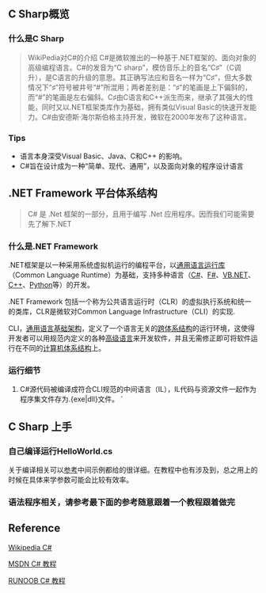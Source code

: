 ## C Sharp概览

### 什么是C Sharp

> WikiPedia对C#的介绍
> C#是微软推出的一种基于.NET框架的、面向对象的高级编程语言。C#的发音为“C sharp”，模仿音乐上的音名“C♯”（C调升），是C语言的升级的意思。其正确写法应和音名一样为“C♯”，但大多数情况下“♯”符号被井号“#”所混用；两者差别是：“♯”的笔画是上下偏斜的，而“#”的笔画是左右偏斜。C♯由C语言和C++派生而来，继承了其强大的性能，同时又以.NET框架类库作为基础，拥有类似Visual Basic的快速开发能力。C#由安德斯·海尔斯伯格主持开发，微软在2000年发布了这种语言。

### Tips

+ 语言本身深受Visual Basic、Java、C和C++ 的影响。
+ C#旨在设计成为一种“简单、现代、通用”，以及面向对象的程序设计语言


## .NET Framework 平台体系结构
> C# 是 .Net 框架的一部分，且用于编写 .Net 应用程序。因而我们可能需要先了解下.NET

### 什么是.NET Framework

.NET框架是以一种采用系统虚拟机运行的编程平台，以[通用语言运行库](https://zh.wikipedia.org/wiki/%E5%85%AC%E5%85%B1%E8%AF%AD%E8%A8%80%E8%BF%90%E8%A1%8C%E5%BA%93)（Common Language Runtime）为基础，支持多种语言（[C#](https://zh.wikipedia.org/wiki/C%EF%BC%83)、[F#](https://zh.wikipedia.org/wiki/F%EF%BC%83)、[VB.NET](https://zh.wikipedia.org/wiki/Visual_Basic_.NET)、[C++](https://zh.wikipedia.org/wiki/C%2B%2B)、[Python](https://zh.wikipedia.org/wiki/Python)等）的开发。

.NET Framework 包括一个称为公共语言运行时（CLR）的虚拟执行系统和统一的类库，CLR是微软对Common Language Infrastructure（CLI）的实现.

CLI，[通用语言基础架构](https://zh.wikipedia.org/wiki/%E9%80%9A%E7%94%A8%E8%AF%AD%E8%A8%80%E6%9E%B6%E6%9E%84)，定义了一个语言无关的[跨体系结构](https://zh.wikipedia.org/w/index.php?title=%E8%B7%A8%E4%BD%93%E7%B3%BB%E7%BB%93%E6%9E%84&action=edit&redlink=1)的运行环境，这使得开发者可以用规范内定义的各种[高级语言](https://zh.wikipedia.org/wiki/%E9%AB%98%E7%BA%A7%E8%AF%AD%E8%A8%80)来开发软件，并且无需修正即可将软件运行在不同的[计算机体系结构](https://zh.wikipedia.org/wiki/%E8%AE%A1%E7%AE%97%E6%9C%BA%E7%B3%BB%E7%BB%9F%E7%BB%93%E6%9E%84)上。

### 运行细节

1. C#源代码被编译成符合CLI规范的中间语言（IL），IL代码与资源文件一起作为程序集文件存为.{exe|dll}文件。
`
## C Sharp 上手

### 自己编译运行HelloWorld.cs
关于编译相关可以[参考](https://docs.microsoft.com/zh-cn/dotnet/csharp/language-reference/compiler-options/index)中间示例都给的很详细。在教程中也有涉及到，总之用上的时候在具体来学参数可能会比较有效率。

### 语法程序相关，请参考最下面的参考随意跟着一个教程跟着做完

### 

## Reference 

[Wikipedia C#](https://zh.wikipedia.org/wiki/C%E2%99%AF)

[MSDN C# 教程](https://msdn.microsoft.com/zh-cn/library/aa288463(v=vs.71).aspx)

[RUNOOB C# 教程](http://www.runoob.com/csharp/csharp-tutorial.html)

